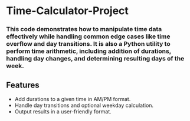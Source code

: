 # Time-Calculator-Project
### This code demonstrates how to manipulate time data effectively while handling common edge cases like time overflow and day transitions. It is also a Python utility to perform time arithmetic, including addition of durations, handling day changes, and determining resulting days of the week.
## Features  
- Add durations to a given time in AM/PM format.  
- Handle day transitions and optional weekday calculation.  
- Output results in a user-friendly format.  
